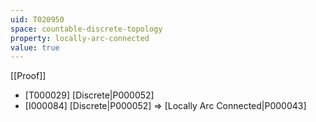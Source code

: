 ```yaml
---
uid: T020950
space: countable-discrete-topology
property: locally-arc-connected
value: true
---
```

[[Proof]]

* [T000029] [Discrete|P000052]
* [I000084] [Discrete|P000052] => [Locally Arc Connected|P000043]

